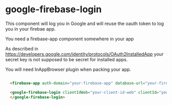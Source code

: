 # google-firebase-login

This component will log you in  Google and will reuse the oauth token to log you in your firebae app. 

You need a firebase-app component somewhere in your app

As described in https://developers.google.com/identity/protocols/OAuth2InstalledApp your secret key is not supposed to be secret for installed apps.

You will need InAppBrowser plugin when packing your app.


```html

  <firebase-app auth-domain="your-firebase-app" database-url="your-firebase-db" api-key="your-firebase-key">

  <google-firebase-login clientIdWeb="your-client-id-web" clientId="your-client-id-native" clientSecret="your-secret-key-native">
  </google-firebase-login>

```